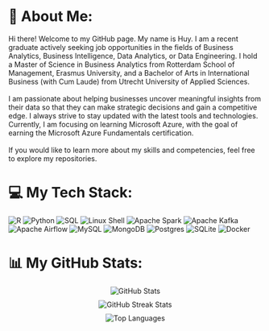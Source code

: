 # 💫 About Me:
Hi there! Welcome to my GitHub page. My name is Huy. I am a recent graduate actively seeking job opportunities in the fields of Business Analytics, Business Intelligence, Data Analytics, or Data Engineering. I hold a Master of Science in Business Analytics from Rotterdam School of Management, Erasmus University, and a Bachelor of Arts in International Business (with Cum Laude) from Utrecht University of Applied Sciences.<br><br>I am passionate about helping businesses uncover meaningful insights from their data so that they can make strategic decisions and gain a competitive edge. I always strive to stay updated with the latest tools and technologies. Currently, I am focusing on learning Microsoft Azure, with the goal of earning the Microsoft Azure Fundamentals certification.<br><br>If you would like to learn more about my skills and competencies, feel free to explore my repositories.

# 💻 My Tech Stack:
![R](https://img.shields.io/badge/r-%23276DC3.svg?style=for-the-badge&logo=r&logoColor=white) ![Python](https://img.shields.io/badge/python-3670A0?style=for-the-badge&logo=python&logoColor=ffdd54) ![SQL](https://img.shields.io/badge/SQL-%2307405e.svg?style=for-the-badge&logo=sql&logoColor=white) ![Linux Shell](https://img.shields.io/badge/Linux%20Shell-%23FCC624.svg?style=for-the-badge&logo=linux&logoColor=black) ![Apache Spark](https://img.shields.io/badge/Apache%20Spark-FDEE21?style=for-the-badge&logo=apachespark&logoColor=black) ![Apache Kafka](https://img.shields.io/badge/Apache%20Kafka-000?style=for-the-badge&logo=apachekafka) ![Apache Airflow](https://img.shields.io/badge/Apache%20Airflow-017CEE?style=for-the-badge&logo=Apache%20Airflow&logoColor=white) ![MySQL](https://img.shields.io/badge/mysql-4479A1.svg?style=for-the-badge&logo=mysql&logoColor=white) ![MongoDB](https://img.shields.io/badge/MongoDB-%234ea94b.svg?style=for-the-badge&logo=mongodb&logoColor=white) ![Postgres](https://img.shields.io/badge/postgres-%23316192.svg?style=for-the-badge&logo=postgresql&logoColor=white) ![SQLite](https://img.shields.io/badge/sqlite-%2307405e.svg?style=for-the-badge&logo=sqlite&logoColor=white) ![Docker](https://img.shields.io/badge/docker-%230db7ed.svg?style=for-the-badge&logo=docker&logoColor=white)

# 📊 My GitHub Stats:
<div align="center">
  <img src="https://github-readme-stats.vercel.app/api?username=HuyNgo171099&theme=default_repocard&hide_border=false&include_all_commits=true&count_private=true" alt="GitHub Stats" style="margin-bottom: 10px;"/><br/>
  <img src="https://github-readme-streak-stats.herokuapp.com/?user=HuyNgo171099&theme=default_repocard&hide_border=false" alt="GitHub Streak Stats" style="margin-bottom: 10px;"/><br/>
  <img src="https://github-readme-stats.vercel.app/api/top-langs/?username=HuyNgo171099&theme=default_repocard&hide_border=false&include_all_commits=true&count_private=true&layout=compact" alt="Top Languages"/>
</div>

<!-- Proudly created with GPRM ( https://gprm.itsvg.in ) -->
